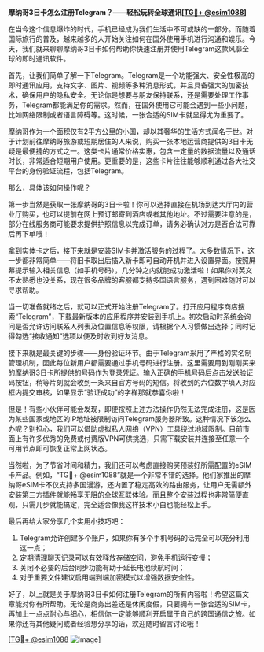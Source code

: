 **摩纳哥3日卡怎么注册Telegram？——轻松玩转全球通讯[[TG💪+ @esim1088](https://t.me/s/esim1088)]**

在当今这个信息爆炸的时代，手机已经成为我们生活中不可或缺的一部分。而随着国际旅行的普及，越来越多的人开始关注如何在国外使用手机进行沟通和娱乐。今天，我们就来聊聊摩纳哥3日卡如何帮助你快速注册并使用Telegram这款风靡全球的即时通讯软件。

首先，让我们简单了解一下Telegram。Telegram是一个功能强大、安全性极高的即时通讯应用，支持文字、图片、视频等多种消息形式，并且具备强大的加密技术，确保用户的隐私安全。无论你是想要与朋友保持联系，还是需要处理工作事务，Telegram都能满足你的需求。然而，在国外使用它可能会遇到一些小问题，比如网络限制或者语言障碍等。这时候，一张合适的SIM卡就显得尤为重要了。

摩纳哥作为一个面积仅有2平方公里的小国，却以其奢华的生活方式闻名于世。对于计划前往摩纳哥旅游或短期居住的人来说，购买一张本地运营商提供的3日卡无疑是最便捷的方式之一。这类卡片通常价格实惠，包含一定量的数据流量以及通话时长，非常适合短期用户使用。更重要的是，这些卡片往往能够顺利通过各大社交平台的身份验证流程，包括Telegram。

那么，具体该如何操作呢？

第一步当然是获取一张摩纳哥的3日卡啦！你可以选择直接在机场到达大厅内的营业厅购买，也可以提前在网上预订邮寄到酒店或者其他地址。不过需要注意的是，部分在线服务商可能要求提供护照信息以完成订单，请务必确认对方是否合法可靠后再下单哦！

拿到实体卡之后，接下来就是安装SIM卡并激活服务的过程了。大多数情况下，这一步都非常简单——将旧卡取出后插入新卡即可自动开机并进入设置界面。按照屏幕提示输入相关信息（如手机号码），几分钟之内就能成功激活啦！如果你对英文不太熟悉也没关系，现在很多品牌的客服都支持多国语言服务，遇到困难随时可以寻求帮助。

当一切准备就绪之后，就可以正式开始注册Telegram了。打开应用程序商店搜索“Telegram”，下载最新版本的应用程序并安装到手机上。初次启动时系统会询问是否允许访问联系人列表及位置信息等权限，请根据个人习惯做出选择；同时记得勾选“接收通知”选项以便及时收到好友消息。

接下来就是最关键的步骤——身份验证环节。由于Telegram采用了严格的实名制管理机制，因此每位新用户都需要通过手机号码进行注册。这里需要用到刚刚买来的摩纳哥3日卡所提供的号码作为登录凭证。输入正确的手机号码后点击发送验证码按钮，稍等片刻就会收到一条来自官方号码的短信。将收到的六位数字填入对应框内提交审核，如果显示“验证成功”的字样那就恭喜你啦！

但是！有些小伙伴可能会发现，即便按照上述方法操作仍然无法完成注册，这是因为某些国家或地区的IP地址被限制访问Telegram服务器所致。这种情况下该怎么办呢？别担心，我们可以借助虚拟私人网络（VPN）工具绕过地域限制。目前市面上有许多优秀的免费或付费版VPN可供挑选，只需下载安装并连接至任意一个可用节点即可恢复正常上网状态。

当然啦，为了节省时间和精力，我们还可以考虑直接购买预装好所需配置的eSIM卡产品。例如，“TG💪+ @esim1088”就是一个非常不错的选择。他们家推出的摩纳哥eSIM卡不仅支持多国漫游，还内置了稳定高效的路由服务，让用户无需额外安装第三方插件就能畅享无阻的全球互联体验。而且整个安装过程也非常简便直观，只需几步就能搞定，完全适合像我这样技术小白也能轻松上手。

最后再给大家分享几个实用小技巧吧：
1. Telegram允许创建多个账户，如果你有多个手机号码的话完全可以充分利用这一点；
2. 定期清理聊天记录可以有效释放存储空间，避免手机运行变慢；
3. 关闭不必要的后台同步功能有助于延长电池续航时间；
4. 对于重要文件建议启用端到端加密模式以增强数据安全性。

好了，以上就是关于摩纳哥3日卡如何注册Telegram的所有内容啦！希望这篇文章能对你有所帮助。无论是商务出差还是休闲度假，只要拥有一张合适的SIM卡，再加上一点点耐心与细心，相信你一定能够顺利开启属于自己的跨国通信之旅。如果你还有其他疑问或者经验想分享的话，欢迎随时留言讨论哦！

[[TG💪+ @esim1088](https://t.me/s/esim1088) ![Image](https://i.postimg.cc/4NQfJmqS/Snipaste-2025-05-13-00-14-12.png)]